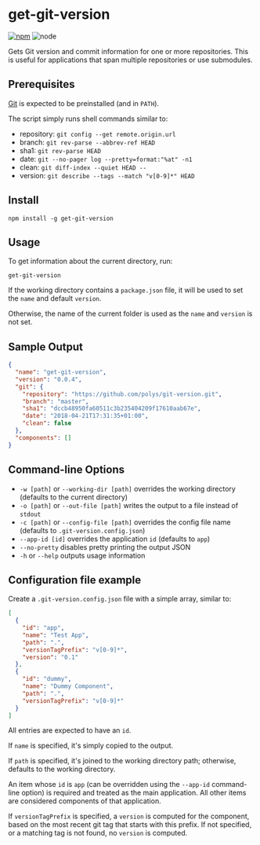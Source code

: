 # get-git-version

[![npm](https://img.shields.io/npm/v/get-git-version.svg)](https://www.npmjs.com/package/get-git-version)
![node](https://img.shields.io/node/v/get-git-version.svg)

Gets Git version and commit information for one or more repositories. This is useful for applications that span multiple repositories or use submodules.

## Prerequisites
[Git](https://git-scm.com/) is expected to be preinstalled (and in `PATH`).

The script simply runs shell commands similar to:

  - repository: `git config --get remote.origin.url`
  - branch: `git rev-parse --abbrev-ref HEAD`
  - sha1: `git rev-parse HEAD`
  - date: `git --no-pager log --pretty=format:"%at" -n1`
  - clean: `git diff-index --quiet HEAD --`
  - version: `git describe --tags --match "v[0-9]*" HEAD`

## Install

```
npm install -g get-git-version
```

## Usage

To get information about the current directory, run:

```
get-git-version
```

If the working directory contains a `package.json` file, it will be used to set the `name` and default `version`.

Otherwise, the name of the current folder is used as the `name` and `version` is not set.

## Sample Output

```json
{
  "name": "get-git-version",
  "version": "0.0.4",
  "git": {
    "repository": "https://github.com/polys/git-version.git",
    "branch": "master",
    "sha1": "dccb48950fa60511c3b235404209f17610aab67e",
    "date": "2018-04-21T17:31:35+01:00",
    "clean": false
  },
  "components": []
}
```

## Command-line Options

* `-w [path]` or `--working-dir [path]` overrides the working directory (defaults to the current directory)
* `-o [path]` or `--out-file [path]` writes the output to a file instead of `stdout`
* `-c [path]` or `--config-file [path]` overrides the config file name (defaults to `.git-version.config.json`)
* `--app-id [id]` overrides the application `id` (defaults to `app`)
* `--no-pretty` disables pretty printing the output JSON
* `-h` or `--help` outputs usage information

## Configuration file example

Create a `.git-version.config.json` file with a simple array, similar to:

```json
[
  {
    "id": "app",
    "name": "Test App",
    "path": ".",
    "versionTagPrefix": "v[0-9]*",
    "version": "0.1"
  },
  {
    "id": "dummy",
    "name": "Dummy Component",
    "path": ".",
    "versionTagPrefix": "v[0-9]*"
  }
]
```

All entries are expected to have an `id`.

If `name` is specified, it's simply copied to the output.

If `path` is specified, it's joined to the working directory path; otherwise, defaults to the working directory.

An item whose `id` is `app` (can be overridden using the `--app-id` command-line option) is required and treated as the main application. All other items are considered components of that application.

If `versionTagPrefix` is specified, a `version` is computed for the component, based on the most recent git tag that starts with this prefix. If not specified, or a matching tag is not found, no `version` is computed.
